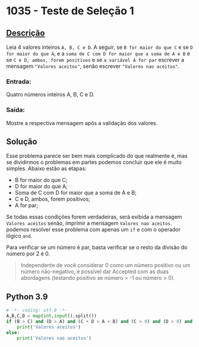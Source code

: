# 1035 - Teste de Seleção 1

## [Descrição](https://www.beecrowd.com.br/judge/pt/problems/view/1035)

Leia 4 valores inteiros `A, B, C e D`. A seguir, se `B for maior do que C` e se `D for maior do que A`, e a `soma de C com D for maior que a soma de A e B` e se `C e D, ambos, forem positivos` e se `a variável A for par` escrever a mensagem `"Valores aceitos"`, senão escrever `"Valores nao aceitos"`.

### Entrada:
Quatro números inteiros A, B, C e D.

### Saída:
Mostre a respectiva mensagem após a validação dos valores.

## Solução

Esse problema parece ser bem mais complicado do que realmente é, mas se dividirmos o problemas em partes podemos concluir que ele é muito simples. Abaixo estão as etapas:

* B for maior do que C;
* D for maior do que A;
* Soma de C com D for maior que a soma de A e B;
* C e D, ambos, forem positivos;
* A for par;

Se todas essas condições forem verdadeiras, será exibida a mensagem `Valores aceitos` senão, imprimir a mensagem `Valores nao aceitos`. podemos resolver esse problema com apenas um `if` e com o operador lógico `and`.

Para verificar se um número é par, basta verificar se o resto da divisão do número por 2 é 0.

> Independente de você considerar 0 como um número positivo ou um número não-negativo, é possível dar Accepted com as duas abordagens (testando positivo se número > -1 ou número > 0).

## Python 3.9

```Python
# -*- coding: utf-8 -*-
A,B,C,D = map(int,input().split())
if (B > C) and (D > A) and (C + D > A + B) and (C > 0) and (D > 0) and (A % 2 == 0):
    print('Valores aceitos')
else: 
    print('Valores nao aceitos')
```
